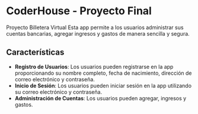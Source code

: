 # CoderHouse - Proyecto Final
Proyecto Billetera Virtual
Esta app permite a los usuarios administrar sus cuentas bancarias, agregar ingresos y gastos de manera sencilla y segura.

## Características

- **Registro de Usuarios**: Los usuarios pueden registrarse en la app proporcionando su nombre completo, fecha de nacimiento, dirección de correo electrónico y contraseña.
- **Inicio de Sesión**: Los usuarios pueden iniciar sesión en la app utilizando su correo electrónico y contraseña.
- **Administración de Cuentas**: Los usuarios pueden agregar, ingresos y gastos.


